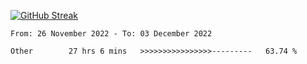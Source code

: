 [![GitHub Streak](https://streak-stats.demolab.com?user=renren-017&theme=sea&hide_border=true&background=DD272700)](https://git.io/streak-stats)

<!--START_SECTION:waka-->

```text
From: 26 November 2022 - To: 03 December 2022

Other        27 hrs 6 mins   >>>>>>>>>>>>>>>>---------   63.74 %
```

<!--END_SECTION:waka-->

